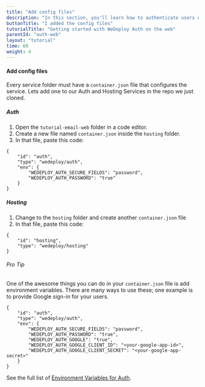 ```yaml
---
title: "Add config files"
description: "In this section, you'll learn how to authenticate users on the web using the WeDeploy API Client."
buttonTitle: "I added the config files"
tutorialTitle: "Getting started with WeDeploy Auth on the web"
parentId: "auth-web"
layout: "tutorial"
time: 60
weight: 4
---
```


#### Add config files

Every service folder must have a `container.json` file that configures the service. Lets add one to our Auth and Hosting Services in the repo we just cloned. 

##### Auth 

1. Open the `tutorial-email-web` folder in a code editor.
2. Create a new file named `container.json` inside the `hosting` folder.
3. In that file, paste this code:

```application/json
{
	"id": "auth",
	"type": "wedeploy/auth",
	"env": {
		"WEDEPLOY_AUTH_SECURE_FIELDS": "password",
		"WEDEPLOY_AUTH_PASSWORD": "true"
	}
}
```

##### Hosting 

1. Change to the `hosting` folder and create another `container.json` file
3. In that file, paste this code:

```application/json
{
	"id": "hosting",
	"type": "wedeploy/hosting"
}
```

<aside>

###### <span class="icon-16-star"></span> Pro Tip

One of the awesome things you can do in your `container.json` file is add environment variables. There are many ways to use these; one example is to provide Google sign-in for your users.

```application/json
{
	"id": "auth",
	"type": "wedeploy/auth",
	"env": {
		"WEDEPLOY_AUTH_SECURE_FIELDS": "password",
		"WEDEPLOY_AUTH_PASSWORD": "true",
		"WEDEPLOY_AUTH_GOOGLE": "true",
		"WEDEPLOY_AUTH_GOOGLE_CLIENT_ID": "<your-google-app-id>",
		"WEDEPLOY_AUTH_GOOGLE_CLIENT_SECRET": "<your-google-app-secret>"
	}
}
```

See the full list of <a href="http://wedeploy.com/docs/auth/environment-variables.html" target="_blank">Environment Variables for Auth</a>.


</aside>
